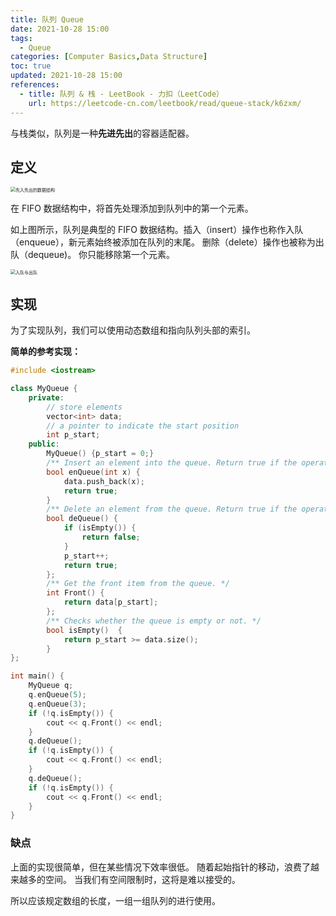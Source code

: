 ```yaml
---
title: 队列 Queue
date: 2021-10-28 15:00
tags:
  - Queue
categories: [Computer Basics,Data Structure]
toc: true
updated: 2021-10-28 15:00
references:
  - title: 队列 & 栈 - LeetBook - 力扣（LeetCode）
    url: https://leetcode-cn.com/leetbook/read/queue-stack/k6zxm/
---
```


与栈类似，队列是一种**先进先出**的容器适配器。

<!-- more -->

## 定义

<img src="https://aliyun-lc-upload.oss-cn-hangzhou.aliyuncs.com/aliyun-lc-upload/uploads/2018/08/14/screen-shot-2018-05-03-at-151021.png" alt=" 先入先出的数据结构 " style="zoom:50%;" />

在 FIFO 数据结构中，将首先处理添加到队列中的第一个元素。

如上图所示，队列是典型的 FIFO 数据结构。插入（insert）操作也称作入队（enqueue），新元素始终被添加在队列的末尾。 删除（delete）操作也被称为出队（dequeue)。 你只能移除第一个元素。

<img src="https://picgo-1303870432.cos.ap-shanghai.myqcloud.com/img/%E5%87%BA%E5%85%A5%E9%98%9F.gif" alt=" 入队与出队 " style="zoom:50%;" />

## 实现

为了实现队列，我们可以使用动态数组和指向队列头部的索引。

**简单的参考实现：**

```c++
#include <iostream>

class MyQueue {
    private:
        // store elements
        vector<int> data;       
        // a pointer to indicate the start position
        int p_start;            
    public:
        MyQueue() {p_start = 0;}
        /** Insert an element into the queue. Return true if the operation is successful. */
        bool enQueue(int x) {
            data.push_back(x);
            return true;
        }
        /** Delete an element from the queue. Return true if the operation is successful. */
        bool deQueue() {
            if (isEmpty()) {
                return false;
            }
            p_start++;
            return true;
        };
        /** Get the front item from the queue. */
        int Front() {
            return data[p_start];
        };
        /** Checks whether the queue is empty or not. */
        bool isEmpty()  {
            return p_start >= data.size();
        }
};

int main() {
    MyQueue q;
    q.enQueue(5);
    q.enQueue(3);
    if (!q.isEmpty()) {
        cout << q.Front() << endl;
    }
    q.deQueue();
    if (!q.isEmpty()) {
        cout << q.Front() << endl;
    }
    q.deQueue();
    if (!q.isEmpty()) {
        cout << q.Front() << endl;
    }
}
```

### 缺点

上面的实现很简单，但在某些情况下效率很低。 随着起始指针的移动，浪费了越来越多的空间。 当我们有空间限制时，这将是难以接受的。

所以应该规定数组的长度，一组一组队列的进行使用。
